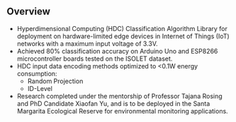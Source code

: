 ## Overview


- Hyperdimensional Computing (HDC) Classification Algorithm Library for deployment on hardware-limited edge devices in Internet of Things (IoT) networks with a maximum input voltage of 3.3V.
- Achieved 80% classification accuracy on Arduino Uno and ESP8266 microcontroller boards tested on the ISOLET dataset.
- HDC input data encoding methods optimized to <0.1W energy consumption:
  - Random Projection
  - ID-Level
- Research completed under the mentorship of Professor Tajana Rosing and PhD Candidate Xiaofan Yu, and is to be
deployed in the Santa Margarita Ecological Reserve for environmental monitoring applications.




[comment]: <> (# hdc-lib_ersp_22-23)

<!--
## Branch naming convention:
/user/stage_"stg"/feature/

- user
: github username(s). If 2+ collaborators in branch, seperate users with underscore
- stage_"stg"
: "encoding_stg", "training_stg", "testing_stg", etc.
- feature
: feature or function being implemented in stage 

Ex:
/doraemon127_spriteson/encoding_stg/id-level/
-->
